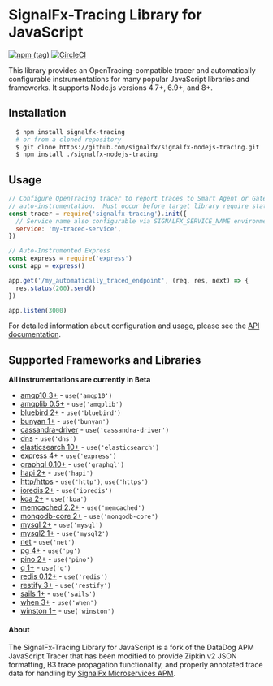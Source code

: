 # SignalFx-Tracing Library for JavaScript

[![npm (tag)](https://img.shields.io/npm/v/signalfx-tracing.svg)](https://www.npmjs.com/package/signalfx-tracing)
[![CircleCI](https://circleci.com/gh/signalfx/signalfx-nodejs-tracing.svg?style=shield)](https://circleci.com/gh/signalfx/signalfx-nodejs-tracing)

This library provides an OpenTracing-compatible tracer and automatically configurable instrumentations for many popular JavaScript libraries and frameworks.  It supports Node.js versions 4.7+, 6.9+, and 8+.

## Installation

```bash
  $ npm install signalfx-tracing
  # or from a cloned repository
  $ git clone https://github.com/signalfx/signalfx-nodejs-tracing.git
  $ npm install ./signalfx-nodejs-tracing
```

## Usage

```javascript
// Configure OpenTracing tracer to report traces to Smart Agent or Gateway and initiate
// auto-instrumentation.  Must occur before target library require statements.
const tracer = require('signalfx-tracing').init({
  // Service name also configurable via SIGNALFX_SERVICE_NAME environment variable
  service: 'my-traced-service',
})

// Auto-Instrumented Express
const express = require('express')
const app = express()

app.get('/my_automatically_traced_endpoint', (req, res, next) => {
  res.status(200).send()
})

app.listen(3000)
```

For detailed information about configuration and usage, please see the [API documentation](./docs/API.md).

## Supported Frameworks and Libraries

**All instrumentations are currently in Beta**

* [amqp10 3+](https://github.com/noodlefrenzy/node-amqp10) - `use('amqp10')`
* [amqplib 0.5+](http://www.squaremobius.net/amqp.node/) - `use('amqplib')`
* [bluebird 2+](https://github.com/petkaantonov/bluebird) - `use('bluebird')`
* [bunyan 1+](https://github.com/trentm/node-bunyan) - `use('bunyan')`
* [cassandra-driver](https://github.com/datastax/nodejs-driver) - `use('cassandra-driver')`
* [dns](https://nodejs.org/api/dns.html) - `use('dns')`
* [elasticsearch 10+](https://www.elastic.co/guide/en/elasticsearch/client/javascript-api/current/index.html) - `use('elasticsearch')`
* [express 4+](http://expressjs.com/) - `use('express')`
* [graphql 0.10+](https://github.com/graphql/graphql-js) - `use('graphql')`
* [hapi 2+](https://hapijs.com/) - `use('hapi')`
* [http/https](https://nodejs.org/api/http.html) - `use('http')`, `use('https')`
* [ioredis 2+](https://github.com/luin/ioredis) - `use('ioredis')`
* [koa 2+](https://koajs.com/) - `use('koa')`
* [memcached 2.2+](https://github.com/3rd-Eden/memcached) - `use('memcached')`
* [mongodb-core 2+](https://github.com/mongodb-js/mongodb-core) - `use('mongodb-core')`
* [mysql 2+](https://github.com/mysqljs/mysql) - `use('mysql')`
* [mysql2 1+](https://github.com/sidorares/node-mysql2) - `use('mysql2')`
* [net](https://nodejs.org/api/net.html) - `use('net')`
* [pg 4+](https://github.com/brianc/node-postgres) - `use('pg')`
* [pino 2+](http://getpino.io/#/) - `use('pino')`
* [q 1+](https://github.com/kriskowal/q) - `use('q')`
* [redis 0.12+](https://github.com/NodeRedis/node_redis) - `use('redis')`
* [restify 3+](http://restify.com/) - `use('restify')`
* [sails 1+](https://sailsjs.com) - `use('sails')`
* [when 3+](https://github.com/cujojs/when) - `use('when')`
* [winston 1+](https://github.com/winstonjs/winston) - `use('winston')`

#### About
The SignalFx-Tracing Library for JavaScript is a fork of the DataDog APM JavaScript Tracer that has been modified to provide Zipkin v2 JSON formatting, B3 trace propagation functionality, and properly annotated trace data for handling by [SignalFx Microservices APM](https://docs.signalfx.com/en/latest/apm/apm-overview/index.html).
